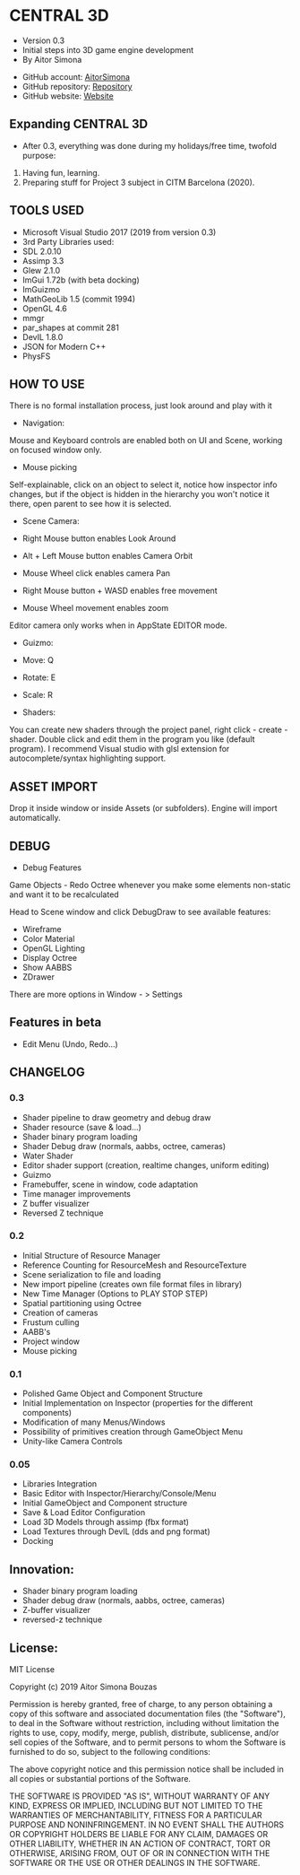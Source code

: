 # CENTRAL 3D
- Version 0.3
- Initial steps into 3D game engine development
- By Aitor Simona 
* GitHub account: [AitorSimona](https://github.com/AitorSimona)
* GitHub repository: [Repository](https://github.com/AitorSimona/CENTRAL-3D)
* GitHub website: [Website](https://aitorsimona.github.io/CENTRAL-3D/)

## Expanding CENTRAL 3D
 - After 0.3, everything was done during my holidays/free time, twofold purpose:

1. Having fun, learning.
2. Preparing stuff for Project 3 subject in CITM Barcelona (2020).

## TOOLS USED

- Microsoft Visual Studio 2017 (2019 from version 0.3)
- 3rd Party Libraries used:
- SDL 2.0.10
- Assimp 3.3
- Glew 2.1.0
- ImGui 1.72b (with beta docking)
- ImGuizmo
- MathGeoLib 1.5 (commit 1994)
- OpenGL 4.6
- mmgr
- par_shapes at commit 281 
- DevIL 1.8.0
- JSON for Modern C++
- PhysFS 


## HOW TO USE

There is no formal installation process, just look around and play with it

- Navigation:

Mouse and Keyboard controls are enabled both on UI and Scene, working on focused window only.

- Mouse picking

Self-explainable, click on an object to select it, notice how inspector info changes, but if the object is hidden
in the hierarchy you won't notice it there, open parent to see how it is selected.

- Scene Camera:

- Right Mouse button enables Look Around
- Alt + Left Mouse button enables Camera Orbit
- Mouse Wheel click enables camera Pan
- Right Mouse button + WASD enables free movement
- Mouse Wheel movement enables zoom

Editor camera only works when in AppState EDITOR mode.

- Guizmo:

- Move: Q
- Rotate: E
- Scale: R

- Shaders:

You can create new shaders through the project panel, right click - create - shader. Double click and edit them in the program you like (default program). I recommend Visual studio with glsl extension for autocomplete/syntax highlighting support. 

## ASSET IMPORT

Drop it inside window or inside Assets (or subfolders). Engine will import automatically.

## DEBUG

- Debug Features

Game Objects - Redo Octree whenever you make some elements non-static and want it to be recalculated

Head to Scene window and click DebugDraw to see available features: 

- Wireframe
- Color Material
- OpenGL Lighting
- Display Octree
- Show AABBS
- ZDrawer

There are more options in Window - > Settings

## Features in beta

- Edit Menu (Undo, Redo...)

## CHANGELOG

### 0.3

- Shader pipeline to draw geometry and debug draw
- Shader resource (save & load...)
- Shader binary program loading
- Shader Debug draw (normals, aabbs, octree, cameras)
- Water Shader
- Editor shader support (creation, realtime changes, uniform editing)
- Guizmo
- Framebuffer, scene in window, code adaptation
- Time manager improvements
- Z buffer visualizer
- Reversed Z technique

### 0.2

- Initial Structure of Resource Manager
- Reference Counting for ResourceMesh and ResourceTexture
- Scene serialization to file and loading
- New import pipeline (creates own file format files in library)
- New Time Manager (Options to PLAY STOP STEP)
- Spatial partitioning using Octree
- Creation of cameras
- Frustum culling
- AABB's
- Project window
- Mouse picking 

### 0.1

- Polished Game Object and Component Structure
- Initial Implementation on Inspector (properties for the different components)
- Modification of many Menus/Windows
- Possibility of primitives creation through GameObject Menu
- Unity-like Camera Controls 

### 0.05

- Libraries Integration
- Basic Editor with Inspector/Hierarchy/Console/Menu
- Initial GameObject and Component structure
- Save & Load Editor Configuration
- Load 3D Models through assimp (fbx format)
- Load Textures through DevIL (dds and png format)
- Docking

## Innovation:

- Shader binary program loading
- Shader debug draw (normals, aabbs, octree, cameras)
- Z-buffer visualizer
- reversed-z technique

## License:

MIT License

Copyright (c) 2019 Aitor Simona Bouzas

Permission is hereby granted, free of charge, to any person obtaining a copy
of this software and associated documentation files (the "Software"), to deal
in the Software without restriction, including without limitation the rights
to use, copy, modify, merge, publish, distribute, sublicense, and/or sell
copies of the Software, and to permit persons to whom the Software is
furnished to do so, subject to the following conditions:

The above copyright notice and this permission notice shall be included in all
copies or substantial portions of the Software.

THE SOFTWARE IS PROVIDED "AS IS", WITHOUT WARRANTY OF ANY KIND, EXPRESS OR
IMPLIED, INCLUDING BUT NOT LIMITED TO THE WARRANTIES OF MERCHANTABILITY,
FITNESS FOR A PARTICULAR PURPOSE AND NONINFRINGEMENT. IN NO EVENT SHALL THE
AUTHORS OR COPYRIGHT HOLDERS BE LIABLE FOR ANY CLAIM, DAMAGES OR OTHER
LIABILITY, WHETHER IN AN ACTION OF CONTRACT, TORT OR OTHERWISE, ARISING FROM,
OUT OF OR IN CONNECTION WITH THE SOFTWARE OR THE USE OR OTHER DEALINGS IN THE
SOFTWARE.


